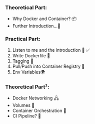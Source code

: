 ### Theoretical Part:
* Why Docker and Container? 📦
* Further Introduction...🤯

### Practical Part:
1. Listen to me and the introduction 👨 ✅
2. Write Dockerfile	📝
3. Tagging 🔖
4. Pull/Push into Container Registry 📖
5. Env Variables🌍

### Theoretical Part²:
* Docker Networking 🖧
* Volumes 💾
* Container Orchestration 👷
* CI Pipeline? 🧪
